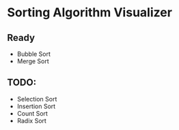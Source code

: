 # Sorting Algorithm Visualizer

## Ready  
* Bubble Sort  
* Merge Sort  

## TODO:  
* Selection Sort
* Insertion Sort
* Count Sort
* Radix Sort